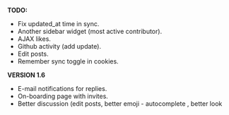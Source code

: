 __TODO:__
 * Fix updated_at time in sync.
 * Another sidebar widget (most active contributor).
 * AJAX likes.
 * Github activity (add update).
 * Edit posts.
 * Remember sync toggle in cookies.

__VERSION 1.6__
 * E-mail notifications for replies.
 * On-boarding page with invites.
 * Better discussion (edit posts, better emoji - autocomplete , better look
